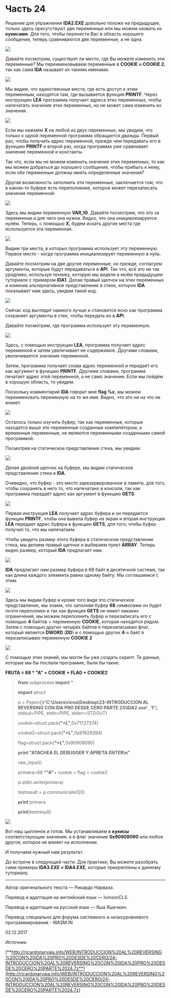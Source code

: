# Часть 24

Решение для упражнения **IDA2.EXE** довольно похоже на предыдущее, только здесь присутствуют две переменные или мы можем назвать их **кукисами**. Для того, чтобы перенести Вас в область хорошего сообщения, теперь сравниваются две переменные, а не одна.

![](.gitbook/assets/24/01.png)

Давайте посмотрим, существует ли место, где Вы можете изменить эти переменные? Мы переименовываем переменные в **COOKIE** и **COOKIE 2**, так как сама **IDA** называет их такими именами.

![](.gitbook/assets/24/02.png)

Мы видим, что единственные места, где есть доступ к этим переменным, находятся там, где вызывается функция **PRINTF**. Через инструкцию **LEA** программа получает адреса этих переменных, чтобы напечатать значения этих переменных, но не может сама изменить их значения.

![](.gitbook/assets/24/03.png)

Если мы нажмём **X** на любой из двух переменных, мы увидим, что только к одной переменной программа обращается дважды. Первый раз, чтобы получить адрес переменной, прежде чем передавать его в функцию **PRINTF** и второй раз, когда программа уже сравнивает значение переменной и константы.

Так что, если мы не можем изменить значение этих переменных, то как мы можем добраться до хорошего сообщения, чтобы прибыть к нему, если обе переменные должны иметь определенные значения?

Другая возможность заполнить эти переменные, заключается том, что в каком-то буфере есть переполнение, которое может перезаписать значение переменной.

![](.gitbook/assets/24/04.png)

Здесь мы видим переменную **VAR\_10**. Давайте посмотрим, что это за переменная и для чего она нужна. Видно, что она инициализируется нулём. Теперь, с помощью **X**, будем искать другие места где используется эта переменная.

![](.gitbook/assets/24/05.png)

Видим три места, в которых программа использует эту переменную. Первое место - когда программа инициализирует переменную в нуль.

Давайте посмотрим на две другие переменные, но прежде, согласуем аргументы, которые будут передаваться в **API**. Так что, всё это не так уродливо, используя технику, которую мы видели в моём предыдущем туториале с примером **IDA1**. Делая правый щелчок на этих переменных и изменив альтернативное представление в стеке, которое **IDA** показывает нам здесь, увидим такой код.

![](.gitbook/assets/24/06.png)

Сейчас код выглядит намного лучше и становится ясно как программа сохраняет аргументы в стек, чтобы передать их в **API**.

Давайте посмотрим, где программа использует эту переменную.

![](.gitbook/assets/24/07.png)

Здесь, с помощью инструкции **LEA**, программа получает адрес переменной и затем увеличивает её содержимое. Другими словами, увеличивается значение переменной.

Затем, программа получает снова адрес переменной и передаёт его как аргумент в функцию **PRINTF**. Другими словами, программа печатает адрес этой переменной, а не само значение. Если мы пойдём в хорошую область, то увидим.

Поскольку комментарий **IDA** говорит мне **flag %x**, мы можем переименовать переменную на то же имя. Видно, что это ни на что не влияет.

![](.gitbook/assets/24/08.png)

Осталось только изучить буфер, так как переменные, которые находятся выше это переменные созданные компилятором, а временные переменные, не являются переменными созданными самой программой.

Посмотрев на статическое представление стека, мы увидим:

![](.gitbook/assets/24/09.png)

Делая двойной щелчок на буфере, мы видим статическое представление стека в **IDA**.

Очевидно, что буфер - это место зарезервированное в памяти, для того, чтобы сохранять в него то, что напечатано в консоли, так как программа передаёт адрес как аргумент в функцию **GETS**.

![](.gitbook/assets/24/10.png)

Первая инструкция **LEA** получает адрес буфера и он передается функции **PRINTF**, чтобы она вывела буфер на экран и вторая инструкция **LEA** передает адрес буфера в функцию **GETS**, для того, чтобы буфер получил то, что мы напечатаем.

Чтобы увидеть размер этого буфера в статическом представлении стека, мы делаем правый щелчок и выбираем пункт **ARRAY**. Теперь видно размер, который **IDA** предлагает нам.

![](.gitbook/assets/24/11.png)

**IDA** предлагает нам размер буфера в 68 байт в десятичной системе, так как длина каждого элемента равна одному байту. Мы соглашаемся с этим.

![](.gitbook/assets/24/12.png)

Здесь мы видим буфер и кроме того видя это статическое представление, мы знаем, что заполняя буфер **68** символами он будет почти переполнен и так как функция **GETS** не имеет никаких ограничений, мы можем переполнить буфер и перезаписать его с помощью **4** байтов + переменную **COOKIE**, которая находится рядом. Затем с помощью других четырёх байтов я перезаписываю флаг, который является **DWORD** \(**DD**\) и с помощью других **4**-х байт я перезаписываю переменную **COOKIE 2**

![](.gitbook/assets/24/13.png)

С помощью этих знаний, мы могли бы уже создать скрипт. Те данные, которые мы бы послали программе, были бы такие.

**FRUTA = 68 \* "A" + COOKIE + FLAG + COOKIE2**

> **from** subprocess **import** \*
>
> **import** struct
>
> p = Popen\(\[**r'C:\Users\ricna\Desktop\23-INTRODUCCION AL REVERSING CON IDA PRO DESDE CERO PARTE 23\IDA2.exe'**, **'f'**\], stdout=PIPE, stdin=PIPE, stderr=STDOUT\)
>
> cookie=struct.pack\(**"&lt;L"**,0x71727374\)
>
> cookie2=struct.pack\(**"&lt;L"**,0x91929394\)
>
> flag=struct.pack\(**"&lt;L"**,0x90909090\)
>
> **print "ATACHEA EL DEBUGGER Y APRETA ENTER\n"**
>
> raw\_input\(\)
>
> primera=68 \***"A"**+ cookie + flag + cookie2
>
> p.stdin.write\(primera\)
>
> testresult = p.communicate\(\)\[0\]
>
> **print** primera
>
> **print**\(testresult\)

![](.gitbook/assets/24/14.png)

Вот наш цыпленок и готов. Мы устанавливаем в **кукисы** соответствующие значения, а в флаг значение **0x90909090** или любое другое, которое не влияет на исполнение.

И получаем нужный нам результат.

До встрече в следующей части. Для практики, Вы можете разобрать сами примеры **IDA3.EXE** и **IDA4.EXE**, которые прикреплены к данному туториалу.

* * *

Автор оригинального текста — Рикардо Нарваха.

Перевод и адаптация на английский  язык — IvinsonCLS.

Перевод и адаптация на русский язык — Яша Яшечкин.

Перевод специально для форума системного и низкоуровневого программирования - WASM.IN

02.12.2017

Источник:

[**http://ricardonarvaja.info/WEB/INTRODUCCION%20AL%20REVERSING%20CON%20IDA%20PRO%20DESDE%20CERO/24-INTRODUCCION%20AL%20REVERSING%20CON%20IDA%20PRO%20DESDE%20CERO%20PARTE%2024.7z**](http://ricardonarvaja.info/WEB/INTRODUCCION%20AL%20REVERSING%20CON%20IDA%20PRO%20DESDE%20CERO/24-INTRODUCCION%20AL%20REVERSING%20CON%20IDA%20PRO%20DESDE%20CERO%20PARTE%2024.7z)
